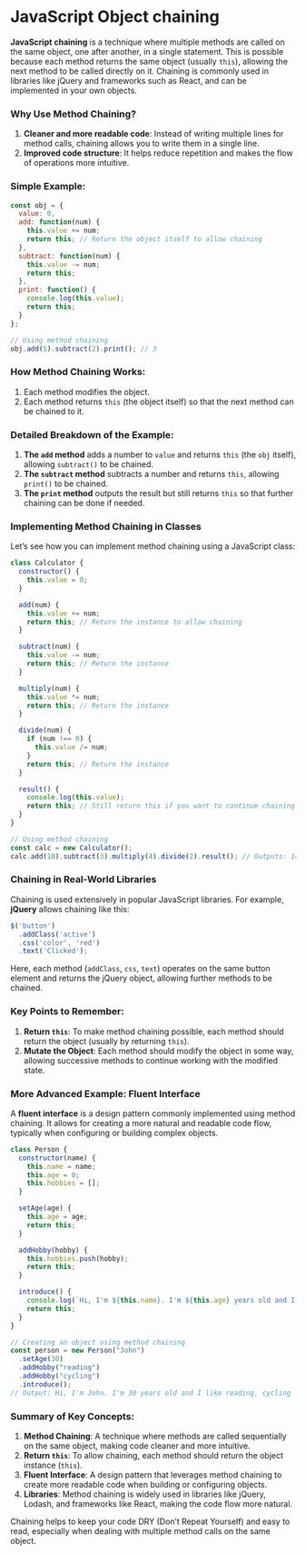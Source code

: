# JavaScript Object chaining
**JavaScript chaining** is a technique where multiple methods are called on the same object, one after another, in a single statement. This is possible because each method returns the same object (usually `this`), allowing the next method to be called directly on it. Chaining is commonly used in libraries like jQuery and frameworks such as React, and can be implemented in your own objects.

### Why Use Method Chaining?
1. **Cleaner and more readable code**: Instead of writing multiple lines for method calls, chaining allows you to write them in a single line.
2. **Improved code structure**: It helps reduce repetition and makes the flow of operations more intuitive.

### Simple Example:

```javascript
const obj = {
  value: 0,
  add: function(num) {
    this.value += num;
    return this; // Return the object itself to allow chaining
  },
  subtract: function(num) {
    this.value -= num;
    return this;
  },
  print: function() {
    console.log(this.value);
    return this;
  }
};

// Using method chaining
obj.add(5).subtract(2).print(); // 3
```

### How Method Chaining Works:
1. Each method modifies the object.
2. Each method returns `this` (the object itself) so that the next method can be chained to it.

### Detailed Breakdown of the Example:

1. **The `add` method** adds a number to `value` and returns `this` (the `obj` itself), allowing `subtract()` to be chained.
2. **The `subtract` method** subtracts a number and returns `this`, allowing `print()` to be chained.
3. **The `print` method** outputs the result but still returns `this` so that further chaining can be done if needed.

### Implementing Method Chaining in Classes

Let’s see how you can implement method chaining using a JavaScript class:

```javascript
class Calculator {
  constructor() {
    this.value = 0;
  }

  add(num) {
    this.value += num;
    return this; // Return the instance to allow chaining
  }

  subtract(num) {
    this.value -= num;
    return this; // Return the instance
  }

  multiply(num) {
    this.value *= num;
    return this; // Return the instance
  }

  divide(num) {
    if (num !== 0) {
      this.value /= num;
    }
    return this; // Return the instance
  }

  result() {
    console.log(this.value);
    return this; // Still return this if you want to continue chaining
  }
}

// Using method chaining
const calc = new Calculator();
calc.add(10).subtract(3).multiply(4).divide(2).result(); // Outputs: 14
```

### Chaining in Real-World Libraries

Chaining is used extensively in popular JavaScript libraries. For example, **jQuery** allows chaining like this:

```javascript
$('button')
  .addClass('active')
  .css('color', 'red')
  .text('Clicked');
```

Here, each method (`addClass`, `css`, `text`) operates on the same button element and returns the jQuery object, allowing further methods to be chained.

### Key Points to Remember:
1. **Return `this`**: To make method chaining possible, each method should return the object (usually by returning `this`).
2. **Mutate the Object**: Each method should modify the object in some way, allowing successive methods to continue working with the modified state.

### More Advanced Example: Fluent Interface

A **fluent interface** is a design pattern commonly implemented using method chaining. It allows for creating a more natural and readable code flow, typically when configuring or building complex objects.

```javascript
class Person {
  constructor(name) {
    this.name = name;
    this.age = 0;
    this.hobbies = [];
  }

  setAge(age) {
    this.age = age;
    return this;
  }

  addHobby(hobby) {
    this.hobbies.push(hobby);
    return this;
  }

  introduce() {
    console.log(`Hi, I'm ${this.name}. I'm ${this.age} years old and I like ${this.hobbies.join(', ')}`);
    return this;
  }
}

// Creating an object using method chaining
const person = new Person("John")
  .setAge(30)
  .addHobby("reading")
  .addHobby("cycling")
  .introduce(); 
// Output: Hi, I'm John. I'm 30 years old and I like reading, cycling
```

### Summary of Key Concepts:
1. **Method Chaining**: A technique where methods are called sequentially on the same object, making code cleaner and more intuitive.
2. **Return `this`**: To allow chaining, each method should return the object instance (`this`).
3. **Fluent Interface**: A design pattern that leverages method chaining to create more readable code when building or configuring objects.
4. **Libraries**: Method chaining is widely used in libraries like jQuery, Lodash, and frameworks like React, making the code flow more natural.

Chaining helps to keep your code DRY (Don’t Repeat Yourself) and easy to read, especially when dealing with multiple method calls on the same object.
